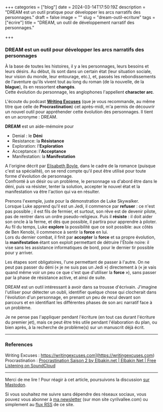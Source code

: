 +++
categories = ["blog"]
date = 2024-03-14T17:50:19Z
description = "DREAM est un outil pratique pour développer les arcs narratifs des personnages."
draft = false
image = ""
slug = "dream-outil-ecriture"
tags = ["écrire"]
title = "DREAM, un outil de développement narratif des personnages."

+++

### DREAM est un outil pour développer les arcs narratifs des personnages

À la base de toutes les histoires, il y a les personnages, leurs besoins et leurs désirs. Au début, ils sont dans un certain état (leur situation sociale, leur vision du monde, leur entourage, etc.), et, passés les rebondissements de l'aventure qu'ils vivent tout au long du roman (de la nouvelle, de la __blague__), ils en ressortent __changés__.  
Cette évolution du personnage, les anglophones l'appellent __character arc__.

L'écoute du podcast [__Writing Excuses__](https://writingexcuses.com) (que je vous recommande, au même titre que celle de __Procrastination__) cet après-midi, m'a permis de découvrir un nouvel outil pour appréhender cette évolution des personnages. Il tient en un acronyme : DREAM.

****DREAM**** est un aide-mémoire pour
- Denial : le ****Déni****
- Resistance: la ****Résistance****
- Exploration: l'****Exploration****
- Acceptance: l'****Acceptance****
- Manifestation: la ****Manifestation****

A l'origine décrit par [Elisabeth Boyle](http://www.elizabethboyle.com/books/), dans le cadre de la romance (puisque c'est sa spécialité), on se rend compte qu'il peut être utilisé pour toute forme d'évolution de personnage.  
Confronté à un désir ou un problème, le personnage va d'abord être dans le déni, puis va résister, tenter la solution, accepter le nouvel état et la manifestation va être l'action qui va en résulter.

Prenons l'exemple, juste pour la démonstration de Luke Skywalker.  
Lorsque Luke apprend qu'il est un Jedi, il commence par ****refuser**** : ce n'est pas possible ; il est fils de fermier, et surtout, son rêve est de devenir pilote, pas de rentrer dans un ordre pseudo-religieux. Puis il ****résiste**** : il doit aider son oncle à la ferme, et dès que possible, il partira pour apprendre à piloter.  
Au fil du temps, Luke ****explore**** la possibilité que ce soit possible: aux côtés de Ben Kenobi, il commence à sentir la __force__ en lui.  
Lors du dernier combat, il finit par ****accepter**** la __force__ et sa propre évolution, la ****manifestation**** étant son exploit permettant de détruire l'Étoile noire: il vise sans les assistance informatiques de bord, pour le dernier tir possible pour y arriver.

Les étapes sont obligatoires, l'une permettant de passer à l'autre. On ne peut pas passer du déni (« je ne suis pas un Jedi ») directement à (« je vais quand même voir un peu ce que c'est que d'utiliser la __force__ »), sans passer par la phase de résistance active, et ainsi de suite.

DREAM est un outil intéressant à avoir dans sa trousse d'écrivain. J'imagine l'utiliser pour détecter un oubli, identifier quelque chose qui clocherait dans l'évolution d'un personnage, en prenant un peu de recul devant son parcours et en identifiant les différentes phases de son arc narratif face à un problème.

Je ne pense pas l'appliquer pendant l'écriture (en tout cas durant l'écriture du premier jet), mais ce peut être très utile pendant l'élaboration du plan, ou bien après, à la recherche de problème(s) sur un manuscrit déjà écrit.

* * *

### References

Writing Excuses : <https://writingexcuses.com>](https://writingexcuses.com)  
Procrastination : [Procrastination Saison 2 by Elbakin.net | Elbakin Net | Free Listening on SoundCloud](https://soundcloud.com/elbakin-net/sets/procrastination-saison-2)

***

Merci de me lire ! Pour réagir à cet article, poursuivons la discussion [sur Mastodon](https://tooting.ch/@arveed/). 

Si vous souhaitez me suivre sans dépendre des réseaux sociaux, vous pouvez vous abonner à [ma newsletter](https://www.cyrilvallee.com/#/portal/signup) (sur mon site cyrilvallee.com) ou simplement au [flux RSS](https://arveed.com/index.xml) de ce site.